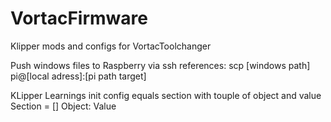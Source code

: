 # VortacFirmware
Klipper mods and configs for VortacToolchanger

Push windows files to Raspberry via ssh
references:
scp [windows path] pi@[local adress]:[pi path target]

KLipper Learnings 
init config equals section with touple of object and value 
Section = []
Object: Value